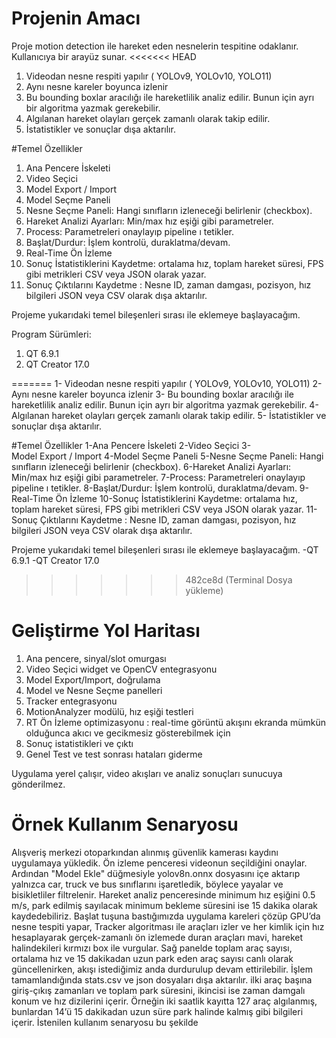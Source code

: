 # Projenin Amacı
Proje motion detection ile hareket eden nesnelerin tespitine odaklanır. Kullanıcıya bir arayüz sunar.
<<<<<<< HEAD
1. Videodan nesne respiti yapılır ( YOLOv9, YOLOv10, YOLO11)
2. Aynı nesne kareler boyunca izlenir
3. Bu bounding boxlar aracılığı ile hareketlilik analiz edilir. Bunun için ayrı bir algoritma yazmak gerekebilir.
4. Algılanan hareket olayları gerçek zamanlı olarak takip edilir.
5. İstatistikler ve sonuçlar dışa aktarılır.

#Temel Özellikler
1. Ana Pencere İskeleti
2. Video Seçici
3. Model Export / Import
4. Model Seçme Paneli
5. Nesne Seçme Paneli: Hangi sınıfların izleneceği belirlenir (checkbox).
6. Hareket Analizi Ayarları: Min/max hız eşiği gibi parametreler.
7. Process: Parametreleri onaylayıp pipeline ı tetikler.
8. Başlat/Durdur: İşlem kontrolü, duraklatma/devam.
9. Real-Time Ön İzleme
10. Sonuç İstatistiklerini Kaydetme: ortalama hız, toplam hareket süresi, FPS gibi metrikleri CSV veya JSON olarak yazar.
11. Sonuç Çıktılarını Kaydetme : Nesne ID, zaman damgası, pozisyon, hız bilgileri JSON veya CSV olarak dışa aktarılır.

Projeme yukarıdaki temel bileşenleri sırası ile eklemeye başlayacağım.

Program Sürümleri:
1. QT 6.9.1 
2. QT Creator 17.0
 
=======
1- Videodan nesne respiti yapılır ( YOLOv9, YOLOv10, YOLO11)
2- Aynı nesne kareler boyunca izlenir
3- Bu bounding boxlar aracılığı ile hareketlilik analiz edilir. Bunun için ayrı bir algoritma yazmak gerekebilir.
4- Algılanan hareket olayları gerçek zamanlı olarak takip edilir.
5- İstatistikler ve sonuçlar dışa aktarılır.

#Temel Özellikler
1-Ana Pencere İskeleti
2-Video Seçici
3-Model Export / Import
4-Model Seçme Paneli
5-Nesne Seçme Paneli: Hangi sınıfların izleneceği belirlenir (checkbox).
6-Hareket Analizi Ayarları: Min/max hız eşiği gibi parametreler.
7-Process: Parametreleri onaylayıp pipeline ı tetikler.
8-Başlat/Durdur: İşlem kontrolü, duraklatma/devam.
9-Real-Time Ön İzleme
10-Sonuç İstatistiklerini Kaydetme: ortalama hız, toplam hareket süresi, FPS gibi metrikleri CSV veya JSON olarak yazar.
11-Sonuç Çıktılarını Kaydetme : Nesne ID, zaman damgası, pozisyon, hız bilgileri JSON veya CSV olarak dışa aktarılır.

Projeme yukarıdaki temel bileşenleri sırası ile eklemeye başlayacağım.
-QT 6.9.1 
-QT Creator 17.0

>>>>>>> 482ce8d (Terminal Dosya yükleme)
# Geliştirme Yol Haritası
1. Ana pencere, sinyal/slot omurgası
2. Video Seçici widget ve OpenCV entegrasyonu
3. Model Export/Import, doğrulama
4. Model ve Nesne Seçme panelleri
5. Tracker entegrasyonu
6. MotionAnalyzer modülü, hız eşiği testleri
7. RT Ön İzleme optimizasyonu : real-time görüntü akışını ekranda mümkün olduğunca akıcı ve gecikmesiz gösterebilmek için
8. Sonuç istatistikleri ve çıktı
9. Genel Test ve test sonrası hataları giderme

Uygulama yerel çalışır, video akışları ve analiz sonuçları sunucuya gönderilmez. 

# Örnek Kullanım Senaryosu
Alışveriş merkezi otoparkından alınmış güvenlik kamerası kaydını uygulamaya yükledik. Ön izleme penceresi videonun seçildiğini onaylar. Ardından "Model Ekle" düğmesiyle yolov8n.onnx dosyasını içe aktarıp yalnızca car, truck ve bus sınıflarını işaretledik, böylece yayalar ve bisikletliler filtrelenir. Hareket analiz penceresinde minimum hız eşiğini 0.5 m/s, park edilmiş sayılacak minimum bekleme süresini ise 15 dakika olarak kaydedebiliriz. Başlat tuşuna bastığımızda uygulama kareleri çözüp GPU’da nesne tespiti yapar, Tracker algoritması ile araçları izler ve her kimlik için hız hesaplayarak gerçek-zamanlı ön izlemede duran araçları mavi, hareket halindekileri kırmızı box ile vurgular. Sağ panelde toplam araç sayısı, ortalama hız ve 15 dakikadan uzun park eden araç sayısı canlı olarak güncellenirken, akışı istediğimiz anda durdurulup devam ettirilebilir. İşlem tamamlandığında stats.csv ve json dosyaları dışa aktarılır. ilki araç başına giriş-çıkış zamanları ve toplam park süresini, ikincisi ise zaman damgalı konum ve hız dizilerini içerir. Örneğin iki saatlik kayıtta 127 araç algılanmış, bunlardan 14’ü 15 dakikadan uzun süre park halinde kalmış gibi bilgileri içerir.
İstenilen kullanım senaryosu bu şekilde
